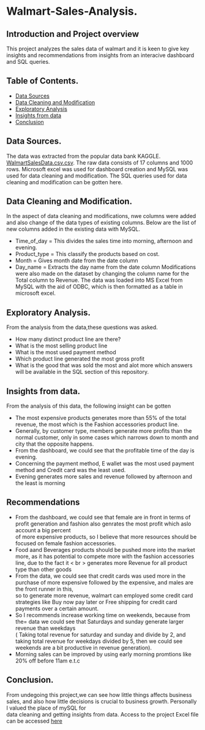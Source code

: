 # Walmart-Sales-Analysis.

## Introduction and Project overview
This project analyzes the sales data of walmart and it is keen to give key insights and recommendations from insights from an interacive dashboard and SQL queries.

## Table of Contents.
- [Data Sources](#data-sources)
- [Data Cleaning and Modification](#data-cleaning-modification)
- [Exploratory Analysis](#Exploratory-Analysis)
- [Insights from data](#insight-from-data)
- [Conclusion](#Conclusion)
## Data Sources.
The data was extracted from the popular data bank KAGGLE. [WalmartSalesData.csv.csv](https://github.com/user-attachments/files/20378237/WalmartSalesData.csv.csv).
The raw data consists of 17 columns and 1000 rows.
Microsoft excel was used for dashboard creation and MySQL was used for data cleaning and modification.
The SQL queries used for data cleaning and modification can be gotten here.

## Data Cleaning and Modification.
In the aspect of data cleaning and modifications, nwe columns were added and also change of the data types of existing columns.
Below are the list of new columns added in the existing data with MySQL.
- Time_of_day = This divides the sales time into morning, afternoon and evening.
- Product_type = This classify the products based on cost.
- Month = Gives month date from the date column
- Day_name = Extracts the day name from the date column
Modifications were also made on the dataset by changing the column name  for the Total column to Revenue.
The data was loaded into MS Excel from MySQL with the aid of ODBC, which is then formatted as a table in microsoft excel.

## Exploratory Analysis.
From the analysis from the data,these questions was asked.
- How many distinct product line are there?
- What is the most selling product line
- What is the most used payment method
- Which product line generated the most gross profit
- What is the good that was sold the most
and alot more which answers will be available in the SQL section of this repository.

## Insights from data.
From the analysis of this data, the following insight can be gotten
- The most expensive products generates more than 55% of the total revenue, the most which is the Fashion accessories product line.
- Generally, by customer type, members generate more profits than the normal customer, only in some cases which narrows down to month and city that the opposite happens.
- From the dashboard, we could see that the profitable time of the day is evening.
- Concerning the payment method, E wallet was the most used payment method and Credit card was the least used.
- Evening generates more sales and revenue followed by afternoon and the least is morning

## Recommendations 
- From the dashboard, we could see that female are in front in terms of profit generation and fashion also genrates the most profit which aslo account a big percent <br> of more expensive products, so I believe that
  more resources should be focused on female fashion accessories.
- Food aand Beverages products should be pushed more into the market more, as it has potential to compete more with the fashion accessories line, due to the fact it < br > generates more Revenue for all product type than other goods
- From the data, we could see that credit cards was used more in the purchase of more expensive followed by the expensive, and males are the front runner in this, <br> so to generate more revenue, walmart can employed some credit
  card strategies like Buy now pay later or Free shipping for credit card payments over a certain amount.
- So I recommends increase working time on weekends, because from the= data we could see that Saturdays and sunday generate larger revenue than weekdays <br> ( Taking total revenue for saturday and sunday and divide by 2, and taking total revenue for weekdays divided by 5, then we could see weekends are a bit productive in revenue generation).
- Morning sales can be improved by using early morning promtions like 20% off before 11am e.t.c

## Conclusion.
From undegoing this project,we can see how little things affects business sales, and also how little decisions is crucial to business growth. Personally I valued the place of mySQL for <br> data cleaning and getting insights from data.
Access to the project Excel file can be accessed [here](https://github.com/Prosper438/Walmart-Sales-Analysis/blob/main/Excel%20sheet%20of%20project.md)


